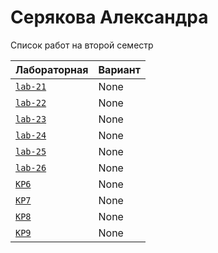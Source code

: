 # Серякова Александра
<summary>Список работ на второй семестр</summary>


| **Лабораторная**                                                              | **Вариант**                       |
|-------------------------------------------------------------------------------|-----------------------------------|
| [`lab-21`](https://github.com/Maxsmile123/MAI_109B_22/tree/main/Serakova/lab21) | None                              |
| [`lab-22`](https://github.com/Maxsmile123/MAI_109B_22/tree/main/Serakova/lab22) | None   |
| [`lab-23`](https://github.com/Maxsmile123/MAI_109B_22/tree/main/Serakova/lab23) | None                   |
| [`lab-24`](https://github.com/Maxsmile123/MAI_109B_22/tree/main/Serakova/lab24) | None                |
| [`lab-25`](https://github.com/Maxsmile123/MAI_109B_22/tree/main/Serakova/lab25) | None                 |
| [`lab-26`](https://github.com/Maxsmile123/MAI_109B_22/tree/main/Serakova/lab26) | None |
| [`KP6`](https://github.com/Maxsmile123/MAI_109B_22/tree/main/Serakova/KP6)      | None                  |
| [`KP7`](https://github.com/Maxsmile123/MAI_109B_22/tree/main/Serakova/KP7)      | None                  |
| [`KP8`](https://github.com/Maxsmile123/MAI_109B_22/tree/main/Serakova/KP8)      | None                 |
| [`KP9`](https://github.com/Maxsmile123/MAI_109B_22/tree/main/Serakova/KP9)      | None                  |